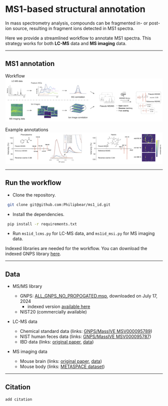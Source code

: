 # MS1-based structural annotation

In mass spectrometry analysis, compounds can be fragmented in- or post-ion source, resulting in fragment ions detected in MS1 spectra.

Here we provide a streamlined workflow to annotate MS1 spectra. This strategy works for both **LC-MS** data and **MS imaging** data.

----------------

## MS1 annotation
Workflow
![Annotation workflow](fig/workflow.png)

Example annotations
![Example annotation](fig/eg_annotation.png)

----------------

## Run the workflow
- Clone the repository.
```bash
 git clone git@github.com:Philipbear/ms1_id.git
```
- Install the dependencies.
```bash
 pip install -r requirements.txt
```
- Run `ms1id_lcms.py` for LC-MS data, and `ms1id_msi.py` for MS imaging data.

Indexed libraries are needed for the workflow. You can download the indexed GNPS library [here](https://github.com/Philipbear/ms1_id/releases/tag/v0.0.1).

----------------

## Data
- MS/MS library
  - GNPS: [ALL_GNPS_NO_PROPOGATED.msp](https://external.gnps2.org/gnpslibrary), downloaded on July 17, 2024
    - indexed version [available here](https://github.com/Philipbear/ms1_id/releases/tag/v0.0.1)
  - NIST20 (commercially available)

- LC-MS data
  - Chemical standard data (links: [GNPS/MassIVE MSV000095789](https://massive.ucsd.edu/ProteoSAFe/dataset.jsp?task=361b126b35f64bb89a99e7a9974cf8a7))
  - NIST human feces data (links: [GNPS/MassIVE MSV000095787](https://massive.ucsd.edu/ProteoSAFe/dataset.jsp?task=fa2bf73306ef4e7d89a3e3d3a4cb76d1))
  - IBD data (links: [original paper](https://www.nature.com/articles/s41586-019-1237-9), [data](https://www.metabolomicsworkbench.org/data/DRCCMetadata.php?Mode=Project&ProjectID=PR000639))

- MS imaging data
  - Mouse brain (links: [original paper](https://www.nature.com/articles/nmeth.4072), [data](https://www.ebi.ac.uk/metabolights/editor/MTBLS313))
  - Mouse body (links: [METASPACE dataset](https://metaspace2020.eu/dataset/2022-07-08_20h45m00s))

[//]: # (  - Mouse kidney &#40;links: [METASPACE dataset]&#40;https://metaspace2020.eu/dataset/2019-03-28_18h03m06s&#41;&#41;)
[//]: # (  - Mouse liver &#40;links: [METASPACE dataset]&#40;https://metaspace2020.eu/dataset/2017-02-23_09h51m18s&#41;&#41;)

----------------

## Citation
``
add citation
``